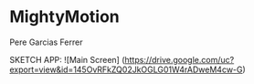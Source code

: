 # MightyMotion
Pere Garcias Ferrer

SKETCH APP: 
![Main Screen] (https://drive.google.com/uc?export=view&id=145OvRFkZQ02JkOGLG01W4rADweM4cw-G)



